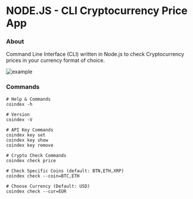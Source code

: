 # NODE.JS - CLI Cryptocurrency Price App

### About

Command Line Interface (CLI) written in Node.js to check Cryptocurrency prices in your currency format of choice.

![example](./example.gif)

### Commands

```
# Help & Commands
coindex -h

# Version
coindex -V

# API Key Commands
coindex key set
coindex key show
coindex key remove

# Crypto Check Commands
coindex check price

# Check Specific Coins (default: BTN,ETH,XRP)
coindex check --coin=BTC,ETH

# Choose Currency (Default: USD)
coindex check --cur=EUR



```
